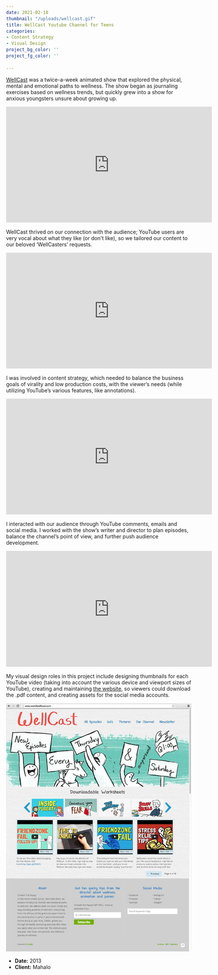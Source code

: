```yaml
---
date: 2021-02-18
thumbnail: "/uploads/wellcast.gif"
title: WellCast Youtube Channel for Teens
categories:
- Content Strategy
- Visual Design
project_bg_color: ''
project_fg_color: ''

---
```

[WellCast](https://www.youtube.com/watchwellcast) was a twice-a-week animated show that explored the physical, mental and emotional paths to wellness. The show began as journaling exercises based on wellness trends, but quickly grew into a show for anxious youngsters unsure about growing up.

<iframe width="560" height="315" src="https://www.youtube.com/embed/1rcqwRgVvvw" frameborder="0" allow="accelerometer; autoplay; encrypted-media; gyroscope; picture-in-picture" allowfullscreen></iframe>

WellCast thrived on our connection with the audience; YouTube users are very vocal about what they like (or don't like), so we tailored our content to our beloved ‘WellCasters’ requests.

<iframe width="560" height="315" src="https://www.youtube.com/embed/aZY0A6E_t_8" frameborder="0" allow="accelerometer; autoplay; encrypted-media; gyroscope; picture-in-picture" allowfullscreen></iframe>

I was involved in content strategy, which needed to balance the business goals of virality and low production costs, with the viewer’s needs (while utilizing YouTube’s various features, like annotations).

<iframe width="560" height="315" src="https://www.youtube.com/embed/miTPjiHmDos" frameborder="0" allow="accelerometer; autoplay; encrypted-media; gyroscope; picture-in-picture" allowfullscreen></iframe>

I interacted with our audience through YouTube comments, emails and social media. I worked with the show’s writer and director to plan episodes, balance the channel’s point of view, and further push audience development.

<iframe width="560" height="315" src="https://www.youtube.com/embed/HChusFnyVzE" frameborder="0" allow="accelerometer; autoplay; encrypted-media; gyroscope; picture-in-picture" allowfullscreen></iframe>

My visual design roles in this project include designing thumbnails for each YouTube video (taking into account the various device and viewport sizes of YouTube), creating and maintaining [the website](https://watchwellcast.tumblr.com/), so viewers could download the .pdf content, and creating assets for the social media accounts.

![Screenshot of a colorful and animated website.](/uploads/wellcasttumblr.webp "WellCast's Website")

* **Date:** 2013
* **Client:** Mahalo